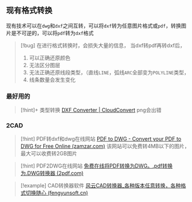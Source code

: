 
## 现有格式转换
现有技术可以在`dwg`和`dxf`之间互转，可以将`dxf`转为任意图片格式或`pdf`，转换图片是不可逆的，可以将`pdf`转为`dxf`格式
>[!bug] 在进行格式转换时，会损失大量的信息，
>当dxf转pdf再转dxf后，
>1. 可以正确还原颜色
>2. 无法区分图层
>3. 无法正确还原线段类型，（直线`LINE`，弧线`ARC`全部变为`POLYLINE`类型，
>4. 线条数量会发生变化
### 最好用的
>[!hint]+ 类型转换
>[DXF Converter | CloudConvert](https://cloudconvert.com/dxf-converter)
>png会出错 
### 2CAD
>[!hint] PDF转dxf和dwg在线网站
>[PDF to DWG - Convert your PDF to DWG for Free Online (zamzar.com)](https://www.zamzar.com/convert/pdf-to-dwg/)
>该网站可以免费转4MB以下的图片，最大可以收费转2GB图片

>[!hint] PDF2DWG在线网站
>[免费在线将PDF转换为DWG。.pdf转换为.DWG转换器 (2pdf.com)](https://2pdf.com/zh/convert-pdf-to-dwg/)
>

>[!example] CAD转换器软件
>[风云CAD转换器_各种版本任意转换，各种格式切换随心 (fengyunsoft.cn)](https://sf.fengyunsoft.cn/cadchange/index/79?ver=pzc-1171&bd_vid=6827826229758703505)


